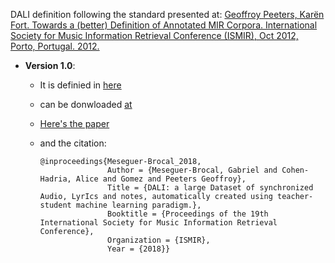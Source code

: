 DALI definition following the standard presented at:
[Geoffroy Peeters, Karën Fort. Towards a (better) Definition of Annotated MIR Corpora. International Society for Music Information Retrieval Conference (ISMIR), Oct 2012, Porto, Portugal. 2012.](https://hal.archives-ouvertes.fr/hal-00713074)


- **Version 1.0**:
  - It is definied in [here](https://github.com/gabolsgabs/DALI/blob/master/versions/v1.0.md)
  - can be donwloaded [at](link_broken)
    <!--- For having the pass please send a mail to dali.dataset@gmail.com with the agree -->
  - [Here's the paper](http://ismir2018.ircam.fr/doc/pdfs/35_Paper.pdf)
  - and the citation:

        @inproceedings{Meseguer-Brocal_2018,
                       Author = {Meseguer-Brocal, Gabriel and Cohen-Hadria, Alice and Gomez and Peeters Geoffroy},
                       Title = {DALI: a large Dataset of synchronized Audio, LyrIcs and notes, automatically created using teacher-student machine learning paradigm.},  
                       Booktitle = {Proceedings of the 19th International Society for Music Information Retrieval Conference},
                       Organization = {ISMIR},
                       Year = {2018}}
